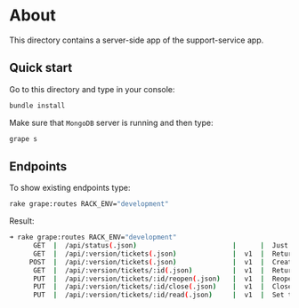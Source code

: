 # About

This directory contains a server-side app of the support-service app.

## Quick start

Go to this directory and type in your console:

```bash
bundle install
```

Make sure that `MongoDB` server is running and then type:

```bash
grape s
```

## Endpoints

To show existing endpoints type:

```bash
rake grape:routes RACK_ENV="development"
```

Result:

```bash
➜ rake grape:routes RACK_ENV="development"
      GET  |  /api/status(.json)                        |      |  Just test the API
      GET  |  /api/:version/tickets(.json)              |  v1  |  Returns all tickets
     POST  |  /api/:version/tickets(.json)              |  v1  |  Create a ticket
      GET  |  /api/:version/tickets/:id(.json)          |  v1  |  Return a ticket
      PUT  |  /api/:version/tickets/:id/reopen(.json)   |  v1  |  Reopen a ticket
      PUT  |  /api/:version/tickets/:id/close(.json)    |  v1  |  Close a ticket
      PUT  |  /api/:version/tickets/:id/read(.json)     |  v1  |  Set ticket comments as read
```

